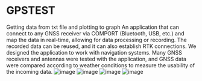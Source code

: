 # GPSTEST
Getting data from txt file and plotting to graph
An application that can connect to any GNSS receiver via COMPORT (Bluetooth, USB, etc.) and map the data in real-time, allowing for data processing or recording. The recorded data can be reused, and it can also establish RTK connections. We designed the application to work with navigation systems. Many GNSS receivers and antennas were tested with the application, and GNSS data were compared according to weather conditions to measure the usability of the incoming data.
![image](https://github.com/user-attachments/assets/921b7c25-0258-43b1-a3a1-f882708636f3)
![image](https://github.com/user-attachments/assets/16fdd7f3-b01a-475c-9a0e-898720a24e71)
![image](https://github.com/user-attachments/assets/a2ca1104-3cac-4d1d-8e1c-c5d9da297102)
![image](https://github.com/user-attachments/assets/7b5f3a77-111a-4596-be90-c5dacfdf6de4)
